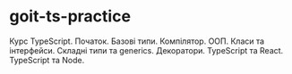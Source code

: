 # goit-ts-practice
Курс TypeScript. Початок. Базові типи. Компілятор. ООП. Класи та інтерфейси. Складні типи та generics. Декоратори. TypeScript та React. TypeScript та Node.
